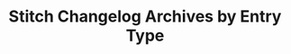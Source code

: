 ---
title: Stitch Changelog Archives by Entry Type
permalink: /changelog/archives/entry-types
summary: "Stitch changelog archives by entry type."

key: "changelog-archive-entry-types"

content-type: "changelog-archive"
archive-type: "types"
archive-type-singular: "type"

layout: changelog
toc: false
feedback: false
sidebar: stitchnav
---